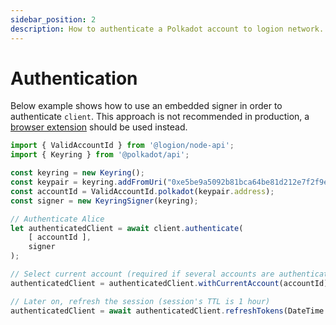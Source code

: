 ```yaml
---
sidebar_position: 2
description: How to authenticate a Polkadot account to logion network.
---
```


# Authentication

Below example shows how to use an embedded signer in order to authenticate `client`. This approach is not recommended in production,
a [browser extension](/docs/category/extension) should be used instead.

```typescript
import { ValidAccountId } from '@logion/node-api';
import { Keyring } from '@polkadot/api';

const keyring = new Keyring();
const keypair = keyring.addFromUri("0xe5be9a5092b81bca64be81d212e7f2f9eba183bb7a90954f7b76361f6edb5c0a"); // Alice
const accountId = ValidAccountId.polkadot(keypair.address);
const signer = new KeyringSigner(keyring);

// Authenticate Alice
let authenticatedClient = await client.authenticate(
    [ accountId ],
    signer
);

// Select current account (required if several accounts are authenticated)
authenticatedClient = authenticatedClient.withCurrentAccount(accountId);

// Later on, refresh the session (session's TTL is 1 hour)
authenticatedClient = await authenticatedClient.refreshTokens(DateTime.now());
```

